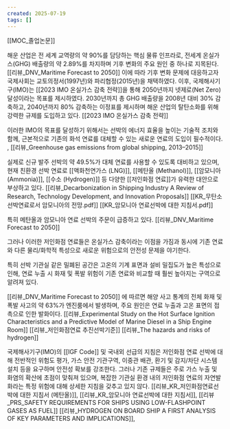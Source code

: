 ```yaml
---
created: 2025-07-19
tags: []
---
```

[[MOC_졸업논문]]

해운 산업은 전 세계 교역량의 약 90%를 담당하는 핵심 물류 인프라로, 전세계 온실가스(GHG) 배출량의 약 2.89%를 차지하며 기후 변화의 주요 원인 중 하나로 지목된다. [[리뷰_DNV_Maritime Forecast to 2050]]
이에 따라 기후 변화 문제에 대응하고자 국제사회는 교토의정서(1997년)와 파리협정(2015년)을 채택하였다. 이후, 국제해사기구(IMO)는 [[2023 IMO 온실가스 감축 전략]]을 통해 2050년까지 넷제로(Net Zero) 달성이라는 목표를 제시하였다. 2030년까지 총 GHG 배출량을 2008년 대비 30% 감축하고, 2040년까지 80% 감축하는 이정표를 제시하며 해운 산업의 탈탄소화를 위해 강력한 규제를 도입하고 있다. [[2023 IMO 온실가스 감축 전략]]

이러한 IMO의 목표를 달성하기 위해서는 선박의 에너지 효율을 높이는 기술적 조치와 함께, 근본적으로 기존의 화석 연료를 대체할 수 있는 새로운 연료의 도입이 필수적이다. , [[리뷰_Greenhouse gas emissions from global shipping, 2013–2015]]  

실제로 신규 발주 선박의 약 49.5%가 대체 연료를 사용할 수 있도록 대비하고 있으며,  현재 친환경 선박 연료로 [[액화천연가스 (LNG)]], [[메탄올 (Methanol)]], [[암모니아 (Ammonia)]], [[수소 (Hydrogen)]] 등 다양한 [[저인화점 연료]]가 유력한 대안으로 부상하고 있다. [[리뷰_Decarbonization in Shipping Industry A Review of Research, Technology Development, and Innovation Proposals]]  [[KR_무탄소 선박연료로서 암모니아의 전망.pdf]] [[KR_암모니아 연료선박에 대한 지침서.pdf]]

특히 메탄올과 암모니아 연료 선박의 주문이 급증하고 있다. [[리뷰_DNV_Maritime Forecast to 2050]]

그러나 이러한 저인화점 연료들은 온실가스 감축이라는 이점을 가짐과 동시에 기존 연료와 다른 물리/화학적 특성으로 새로운 위험으로의 안전성 문제을 야기한다. 

특히 선박 기관실 같은 밀폐된 공간은 고온의 기계 표면과 설비 밀집도가 높은 특성으로 인해, 연료 누출 시 화재 및 폭발 위험이 기존 연료와 비교할 때 훨씬 높아지는 구역으로 알려져 있다.  

[[리뷰_DNV_Maritime Forecast to 2050]] 에 따르면 해양 사고 통계의 전체 화재 및 폭발 사고의 약 63%가 엔진룸에서 발생하며, 주요 원인은 연료 누출과 고온 표면의 접촉으로 인한 발화이다. 
[[리뷰_Experimental Study on the Hot Surface Ignition Characteristics and a Predictive Model of Marine Diesel in a Ship Engine Room]]  [[리뷰_저인화점연료 추진선박기준]] [[리뷰_The hazards and risks of hydrogen]] 



국제해사기구(IMO)의 [[IGF Code]] 및 국내외 선급의 지침은 저인화점 연료 선박에 대해 전반적인 위험도 평가, 가스 안전 기관구역, 이중관 배관, 환기 및 감지/차단 시스템 설치 등을 요구하며 안전성 확보를 강조한다. 그러나 기존 규제들은 주로 가스 누출 및 화염의 확산에 초점이 맞춰져 있으며, 복잡한 기관실 환경 내의 저인화점 연료의 자연발화라는 특정 위험에 대해 상세한 지침을 갖추고 있지 않다. [[리뷰_KR_저인화점연료선박에 대한 지침서 (메탄올)]], [[리뷰_KR_암모니아 연료선박에 대한 지침서]], [[리뷰_PRS_SAFETY REQUIREMENTS FOR SHIPS USING LOW-FLASHPOINT GASES AS FUEL]] [[리뷰_HYDROGEN ON BOARD SHIP A FIRST ANALYSIS OF KEY PARAMETERS AND IMPLICATIONS]], 

